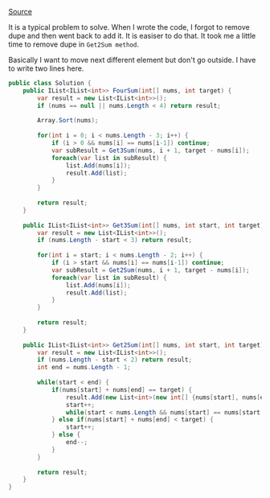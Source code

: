 [Source](https://leetcode.com/problems/4sum/#/description)

It is a typical problem to solve. When I wrote the code, I forgot to remove dupe and then went back to add it. It is easiser to do that.
It took me a little time to remove dupe in `Get2Sum method`. 

Basically I want to move next different element but don't go outside. I have to write two lines here.

```csharp
public class Solution {
    public IList<IList<int>> FourSum(int[] nums, int target) {
        var result = new List<IList<int>>();        
        if (nums == null || nums.Length < 4) return result;
        
        Array.Sort(nums);
        
        for(int i = 0; i < nums.Length - 3; i++) {
            if (i > 0 && nums[i] == nums[i-1]) continue;            
            var subResult = Get3Sum(nums, i + 1, target - nums[i]);
            foreach(var list in subResult) {
                list.Add(nums[i]);
                result.Add(list);
            }
        }
        
        return result;
    }
    
    public IList<IList<int>> Get3Sum(int[] nums, int start, int target) {
        var result = new List<IList<int>>();        
        if (nums.Length - start < 3) return result;
        
        for(int i = start; i < nums.Length - 2; i++) {
            if (i > start && nums[i] == nums[i-1]) continue;
            var subResult = Get2Sum(nums, i + 1, target - nums[i]);
            foreach(var list in subResult) {
                list.Add(nums[i]);
                result.Add(list);
            }
        }
        
        return result;
    }
    
    public IList<IList<int>> Get2Sum(int[] nums, int start, int target) {
        var result = new List<IList<int>>();        
        if (nums.Length - start < 2) return result;
        int end = nums.Length - 1;
        
        while(start < end) {
            if(nums[start] + nums[end] == target) {
                result.Add(new List<int>(new int[] {nums[start], nums[end]}));                
                start++;
                while(start < nums.Length && nums[start] == nums[start - 1]) start++;
            } else if(nums[start] + nums[end] < target) {
                start++;
            } else {
                end--;
            }
        }
        
        return result;
    }
}
```
